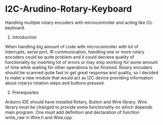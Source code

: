 I2C-Arudino-Rotary-Keyboard
========================

Handling multiple rotary encoders with microcontroller and acting like i2c keyboard.

1. Introduction

When handling big amount of code with microcontroller with lot of interrupts, serial port, IR communication, handling one or more rotary encoders could be quite problem and it could decrese quality of functionality by inserting lot of errors or may stop working for some amount of time while waiting for other operations to be finished. Rotary encoders should be scanned quite fast to get great response and quality, so I decided to make a new module that would act as I2C device providing information about rotarys rotation steps and buttons pressed.

2. Prerequisites

Arduino IDE should have installed Rotary, Button and Wire library.
Wire library must be changed to provide some functionality on which depends main program. One must add definition and declaration of function write_raw in Wire.h and Wire.cpp.

